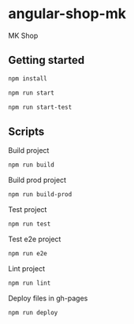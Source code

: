 # angular-shop-mk
MK Shop

## Getting started
```bash
npm install
```
```bash
npm run start
```
```bash
npm run start-test
```

## Scripts
Build project
```bash
npm run build
```
Build prod project
```bash
npm run build-prod
```
Test project
```bash
npm run test
```
Test e2e project
```bash
npm run e2e
```
Lint project
```bash
npm run lint
```
Deploy files in gh-pages
```bash
npm run deploy
```